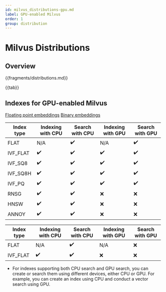 ```yaml
---
id: milvus_distributions-gpu.md
label: GPU-enabled Milvus
order: 1
group: distribution
---
```


# Milvus Distributions

## Overview

{{fragments/distributions.md}}

{{tab}} 

## Indexes for GPU-enabled Milvus

<div class="filter">
<a href="#floating">Floating point embeddings</a> <a href="#binary">Binary embeddings</a>
</div>

<div class="filter-floating table-wrapper" markdown="block">

| Index type | Indexing with CPU | Search with CPU | Indexing with GPU         | Search with GPU |
| ---------- | ----------------- | --------------- | ------------------------- | --------------- |
| FLAT     | N/A                | ✔️            | N/A                  | ✔️                    |
| IVF_FLAT | ✔️                | ✔️            | ✔️                  | ✔️                 |
| IVF_SQ8  | ✔️                | ✔️            | ✔️                  | ✔️                 |
| IVF_SQ8H | ✔️                | ✔️            | ✔️                  | ✔️                 |
| IVF_PQ   | ✔️                | ✔️            | ✔️                  | ✔️                |
| RNSG     | ✔️                | ✔️            | ❌                 | ❌                |
| HNSW     | ✔️                | ✔️            | ❌                 | ❌                |
| ANNOY    | ✔️                | ✔️            | ❌                 | ❌                |

</div>

<div class="filter-binary table-wrapper" markdown="block">

| Index type | Indexing with CPU | Search with CPU | Indexing with GPU  | Search with GPU |
| ---------- | ----------------- | --------------- | ------------------ | --------------- |
| FLAT       | N/A                | ✔️             | N/A                | ❌             |
| IVF_FLAT   | ✔️                | ✔️             | ❌                 | ❌             |


</div>

<div class="alert note">
<ul>
<li>For indexes supporting both CPU search and GPU search, you can create or search them using different devices, either CPU or GPU. For example, you can create an index using CPU and conduct a vector search using GPU.</li>
</ul>
</div>